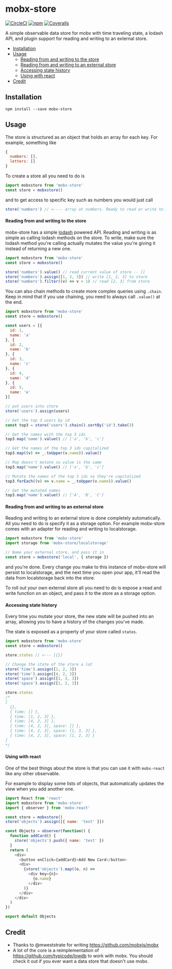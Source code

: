 # mobx-store

[![CircleCI](https://img.shields.io/circleci/project/AriaFallah/mobx-store/master.svg?style=flat-square)](https://circleci.com/gh/AriaFallah/mobx-store)
[![npm](https://img.shields.io/npm/v/mobx-store.svg?style=flat-square)](https://www.npmjs.com/package/mobx-store)
[![Coveralls](https://img.shields.io/coveralls/AriaFallah/mobx-store.svg?style=flat-square)](https://coveralls.io/github/AriaFallah/mobx-store)

A simple observable data store for mobx with time traveling state, a lodash API, and plugin support for reading and writing to an external store.

* [Installation](#installation)
* [Usage](#usage)
  * [Reading from and writing to the store](#reading-from-and-writing-to-the-store)
  * [Reading from and writing to an external store](#reading-from-and-writing-to-an-external-store)
  * [Accessing state history](#accessing-state-history)
  * [Using with react](#using-with-react)
* [Credit](#credit)

## Installation

    npm install --save mobx-store

## Usage

The store is structured as an object that holds an array for each key. For example, something like

```js
{
  numbers: [],
  letters: []
}
```

To create a store all you need to do is

```js
import mobxstore from 'mobx-store'
const store = mobxstore()
```

and to get access to specific key such as numbers you would just call

```js
store('numbers') // <---- array at numbers. Ready to read or write to it.
```

#### Reading from and writing to the store

mobx-store has a simple [lodash](https://github.com/lodash/lodash) powered API.
Reading and writing is as simple as calling lodash methods on the store. To write, make sure the
lodash method you're calling actually mutates the value you're giving it instead of returning a new one.

```js
import mobxstore from 'mobx-store'
const store = mobxstore()

store('numbers').value() // read current value of store -- []
store('numbers').assign([1, 2, 3]) // write [1, 2, 3] to store
store('numbers').filter((v) => v > 1) // read [2, 3] from store
```

You can also chain methods to create more complex queries using `.chain`.
Keep in mind that if you use chaining, you need to always call `.value()` at the end.

```js
import mobxstore from 'mobx-store'
const store = mobxstore()

const users = [{
  id: 1,
  name: 'a'
}, {
  id: 2,
  name: 'b'
}, {
  id: 3,
  name: 'c'
}, {
  id: 4,
  name: 'd'
}, {
  id: 5,
  name: 'e'
}]

// put users into store
store('users').assign(users)

// Get the top 3 users by id
const top3 = store('users').chain().sortBy('id').take(3)

// Get the names with the top 3 ids
top3.map('name').value() // ['a', 'b', 'c']

// Get the names of the top 3 ids capitalized
top3.map((v) => _.toUpper(v.name)).value()

// Map doesn't mutate so value is the same
top3.map('name').value() // ['a', 'b', 'c']

// Mutate the names of the top 3 ids so they're capitalized
top3.forEach((v) => v.name = _.toUpper(v.name)).value()

// Get the mutated names
top3.map('name').value() // ['A', 'B', 'C']
```

#### Reading from and writing to an external store

Reading and writing to an external store is done completely automatically. All you need to do is
specify it as a storage option. For example mobx-store comes with an adapter for reading and
writing to localstorage.

```js
import mobxstore from 'mobx-store'
import storage from 'mobx-store/localstorage'

// Name your external store, and pass it in
const store = mobxstore('local', { storage })
```

and you're done. Every change you make to this instance of mobx-store will persist to localstorage,
and the next time you open your app, it'll read the data from localstorage back into the store.

To roll out your own external store all you need to do is expose a read and write function on an
object, and pass it to the store as a storage option.

#### Accessing state history

Every time you mutate your store, the new state will be pushed into an array, allowing you to have
a history of the changes you've made.

The state is exposed as a property of your store called `states`.

```js
import mobxstore from 'mobx-store'
const store = mobxstore()

store.states // <--- [{}]

// Change the state of the store a lot
store('time').assign([1, 2, 3])
store('time').assign([4, 2, 3])
store('space').assign([1, 3, 3])
store('space').assign([1, 2, 3])

store.states
/*
[
  {},
  { time: [] },
  { time: [1, 2, 3] },
  { time: [4, 2, 3] },
  { time: [4, 2, 3], space: [] },
  { time: [4, 2, 3], space: [1, 3, 3] },
  { time: [4, 2, 3], space: [1, 2, 3] }
]
*/
```

#### Using with react

One of the best things about the store is that you can use it with `mobx-react` like any other
observable.

For example to display some lists of objects, that automatically updates the view when you add
another one.

```js
import React from 'react'
import mobxstore from 'mobx-store'
import { observer } from 'mobx-react'

const store = mobxstore()
store('objects').assign([{ name: 'test' }])

const Objects = observer(function() {
  function addCard() {
    store('objects').push({ name: 'test' })
  }
  return (
    <div>
      <button onClick={addCard}>Add New Card</button>
      <div>
        {store('objects').map((o, n) =>
          <div key={n}>
            {o.name}
          </div>
        )}
      </div>
    </div>
  )
})

export default Objects
```

## Credit

* Thanks to @mweststrate for writing https://github.com/mobxjs/mobx
* A lot of the core is a reimplementation of https://github.com/typicode/lowdb to work with mobx.
You should check it out if you ever want a data store that doesn't use mobx.

